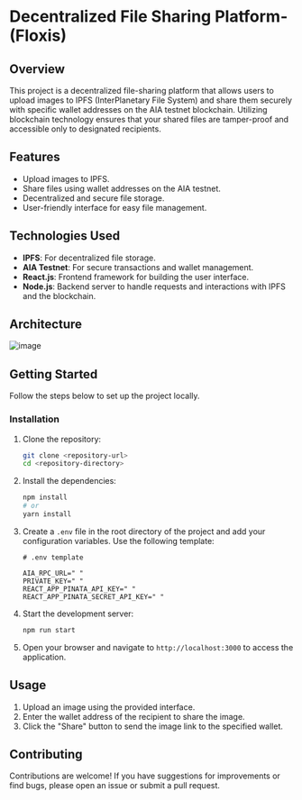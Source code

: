 # Decentralized File Sharing Platform-(Floxis)

## Overview

This project is a decentralized file-sharing platform that allows users to upload images to IPFS (InterPlanetary File System) and share them securely with specific wallet addresses on the AIA testnet blockchain. Utilizing blockchain technology ensures that your shared files are tamper-proof and accessible only to designated recipients.

## Features

- Upload images to IPFS.
- Share files using wallet addresses on the AIA testnet.
- Decentralized and secure file storage.
- User-friendly interface for easy file management.

## Technologies Used

- **IPFS**: For decentralized file storage.
- **AIA Testnet**: For secure transactions and wallet management.
- **React.js**: Frontend framework for building the user interface.
- **Node.js**: Backend server to handle requests and interactions with IPFS and the blockchain.

## Architecture

![image](https://github.com/user-attachments/assets/d1fef0b4-2a54-48e6-a5e6-4aba47f9739e)


## Getting Started

Follow the steps below to set up the project locally.

### Installation

1. Clone the repository:

   ```bash
   git clone <repository-url>
   cd <repository-directory>
   ```

2. Install the dependencies:

   ```bash
   npm install
   # or
   yarn install
   ```

3. Create a `.env` file  in the root directory of the project and add your configuration variables. Use the following template:

   ```dotenv
   # .env template

   AIA_RPC_URL=" "   
   PRIVATE_KEY=" "    
   REACT_APP_PINATA_API_KEY=" "
   REACT_APP_PINATA_SECRET_API_KEY=" "

   ```

4. Start the development server:

   ```bash
   npm run start

   ```

5. Open your browser and navigate to `http://localhost:3000` to access the application.

## Usage

1. Upload an image using the provided interface.
2. Enter the wallet address of the recipient to share the image.
3. Click the "Share" button to send the image link to the specified wallet.

## Contributing

Contributions are welcome! If you have suggestions for improvements or find bugs, please open an issue or submit a pull request.
